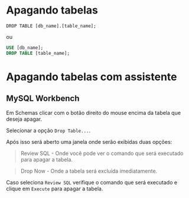 # Apagando tabelas

```mysql
DROP TABLE [db_name].[table_name];
```
ou
```sql
USE [db_name];
DROP TABLE [table_name];
```

# Apagando tabelas com assistente

## MySQL Workbench

Em Schemas clicar com o botão direito do mouse encima da tabela que deseja apagar.

Selecionar a opção `Drop Table...`.

Após isso será aberto uma janela onde serão exibidas duas opções:

> Review SQL - Onde você pode ver o comando que será executado para apagar a tabela.

> Drop Now - Onde a tabela será excluída imediatamente.

Caso seleciona `Review SQL` verifique o comando que será executado e clique em `Execute` para apagar a tabela.
